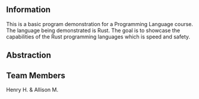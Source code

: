 Information
-----------
This is a basic program demonstration for a Programming Language course.
The language being demonstrated is Rust. The goal is to showcase the 
capabilities of the Rust programming languages which is speed and safety.

Abstraction
-----------


Team Members
------------

Henry H. & Allison M.
